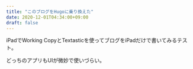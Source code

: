 ```yaml
---
title: "このブログをHugoに乗り換えた"
date: 2020-12-01T04:34:00+09:00
draft: false
---
```


iPadでWorking CopyとTextasticを使ってブログをiPadだけで書いてみるテスト。

どっちのアプリもUIが微妙で使いづらい。